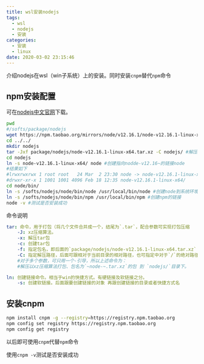 ```yaml
---
title: wsl安装nodejs
tags:
  - wsl
  - nodejs
  - 安装
categories:
  - 安装
  - linux
date: 2020-03-02 23:15:46
---
```



介绍nodejs在wsl（win子系统）上的安装。同时安装`cnpm`替代`npm`命令
<!-- more -->

## npm安装配置

可在[nodejs中文官网](<http://nodejs.cn/>)下载。

```sh
pwd
#/softs/package/nodejs
wget https://npm.taobao.org/mirrors/node/v12.16.1/node-v12.16.1-linux-x64.tar.xz # 下载
cd ../../
mkdir nodejs
tar -Jxf package/nodejs/node-v12.16.1-linux-x64.tar.xz -C nodejs/ #解压tar包到nodejs目录下
cd nodejs
ln -s node-v12.16.1-linux-x64/ node #创建指向nodde-v12.16~的链接node
#结果如下
#lrwxrwxrwx 1 root root   24 Mar  2 23:30 node -> node-v12.16.1-linux-x64//
#drwxr-xr-x 1 1001 1001 4096 Feb 18 12:35 node-v12.16.1-linux-x64/
cd node/bin/
ln -s /softs/nodejs/node/bin/node /usr/local/bin/node #创建node到系统环境上下文，否则直接输入node导致系统找不到命令
ln -s /softs/nodejs/node/bin/npm /usr/local/bin/npm #创建npm的链接
node -v #测试是否安装成功
```

命令说明

```yaml
tar: 命令，用于打包（将几个文件合并成一个，结尾为`.tar`，配合参数可实现打包压缩
    -J: xz压缩算法。
    -x: 解压tar包
    -c: 创建tar包
    -f: 指定包名，即后面的`package/nodejs/node-v12.16.1-linux-x64.tar.xz` #-f后必须立即跟包名
    -C: 指定解压路径，后面可跟相对于当前目录的相对路径，也可指定中对于`/`的绝对路径
    #对于多个参数，可只用一个-引导，所以上述命令为：
    #解压以xz压缩算法打包、包名为`~node-~.tar.xz`的包 到 `nodejs/`目录下。

ln: 创建链接命令。相当于win的快捷方式。有硬链接及软链接之分。
	-s: 创建软链接。后面跟要创建链接的对象 再跟创建链接的目录或者快捷方式名
```

## 安装cnpm

```sh
npm install cnpm -g --registry=https://registry.npm.taobao.org
npm config set registry https://registry.npm.taobao.org
npm config get registry
```

以后即可使用`cnpm`代替`npm`命令

使用`cnpm -v`测试是否安装成功